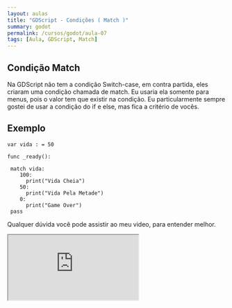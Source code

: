 ```yaml
---
layout: aulas
title: "GDScript - Condições ( Match )"
summary: godot
permalink: /cursos/godot/aula-07
tags: [Aula, GDScript, Match]
---
```


## Condição Match

Na GDScript não tem a condição Switch-case, em contra partida,
eles criaram uma condição chamada de match. Eu usaria ela somente
para menus, pois o valor tem que existir na condição.
Eu particularmente sempre gostei de usar a condição do if e else,
mas fica a critério de vocês.

## Exemplo

```gdscript
var vida : = 50

func _ready():

 match vida:
    100:
      print("Vida Cheia")
    50:
      print("Vida Pela Metade")
    0:
      print("Game Over")
 pass
```
Qualquer dúvida você pode assistir ao meu video, para entender melhor.

<div class="embed-responsive embed-responsive-16by9">
  <iframe class="embed-responsive-item" src="https://www.youtube.com/embed/dXov9Q4pOx4?rel=0" allowfullscreen></iframe>
</div><br>